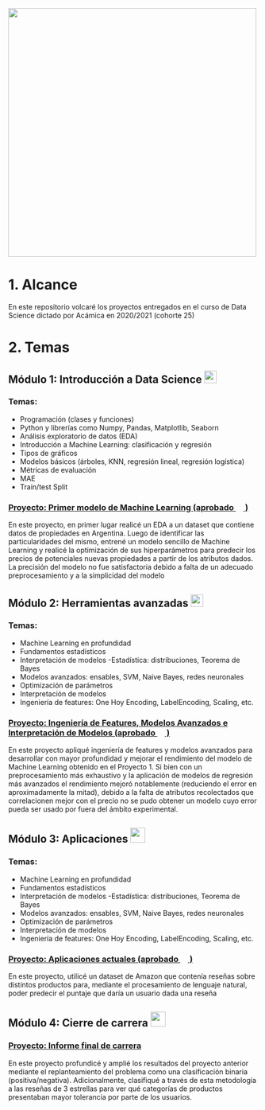 <img src="https://d92mrp7hetgfk.cloudfront.net/images/sites/misc/Acamica/original.png" width="500">

# 1. Alcance

En este repositorio volcaré los proyectos entregados en el curso de Data Science dictado por Acámica en 2020/2021 (cohorte 25)

# 2. Temas

## Módulo 1: Introducción a Data Science <img src="https://static.thenounproject.com/png/2245695-200.png" width="25">

### Temas:
- Programación (clases y funciones)
- Python y librerías como Numpy, Pandas, Matplotlib, Seaborn
- Análisis exploratorio de datos (EDA)
- Introducción a Machine Learning: clasificación y regresión
- Tipos de gráficos
- Modelos básicos (árboles, KNN, regresión lineal, regresión logística)
- Métricas de evaluación
- MAE
- Train/test Split

### [Proyecto: Primer modelo de Machine Learning (aprobado <img src="https://upload.wikimedia.org/wikipedia/commons/thumb/b/b0/Light_green_check.svg/1024px-Light_green_check.svg.png" width="15"> )](https://github.com/gpozzi/acamica-DS/blob/master/DSProyecto01.ipynb)
En este proyecto, en primer lugar realicé un EDA a un dataset que contiene datos de propiedades en Argentina. Luego de identificar las particularidades del mismo, entrené un modelo sencillo de Machine Learning y realicé la optimización de sus hiperparámetros para predecir los precios de potenciales nuevas propiedades a partir de los atributos dados. La precisión del modelo no fue satisfactoria debido a falta de un adecuado preprocesamiento y a la simplicidad del modelo

## Módulo 2: Herramientas avanzadas <img src="https://static.thenounproject.com/png/788416-200.png" width="25">

### Temas:
- Machine Learning en profundidad
- Fundamentos estadísticos
- Interpretación de modelos
-Estadística: distribuciones, Teorema de Bayes
- Modelos avanzados: ensables, SVM, Naive Bayes, redes neuronales
- Optimización de parámetros
- Interpretación de modelos
- Ingeniería de features: One Hoy Encoding, LabelEncoding, Scaling, etc.

### [Proyecto: Ingeniería de Features, Modelos Avanzados e Interpretación de Modelos (aprobado <img src="https://upload.wikimedia.org/wikipedia/commons/thumb/b/b0/Light_green_check.svg/1024px-Light_green_check.svg.png" width="15"> )](https://github.com/gpozzi/acamica-DS/blob/master/DSProyecto02.ipynb)
En este proyecto apliqué ingeniería de features y modelos avanzados para desarrollar con mayor profundidad y mejorar el rendimiento del modelo de Machine Learning obtenido en el Proyecto 1. Si bien con un preprocesamiento más exhaustivo y la aplicación de modelos de regresión más avanzados el rendimiento mejoró notablemente (reduciendo el error en aproximadamente la mitad), debido a la falta de atributos recolectados que correlacionen mejor con el precio no se pudo obtener un modelo cuyo error pueda ser usado por fuera del ámbito experimental.

## Módulo 3: Aplicaciones <img src="https://static.thenounproject.com/png/2985136-200.png" width="30">
### Temas:
- Machine Learning en profundidad
- Fundamentos estadísticos
- Interpretación de modelos
-Estadística: distribuciones, Teorema de Bayes
- Modelos avanzados: ensables, SVM, Naive Bayes, redes neuronales
- Optimización de parámetros
- Interpretación de modelos
- Ingeniería de features: One Hoy Encoding, LabelEncoding, Scaling, etc.

### [Proyecto: Aplicaciones actuales (aprobado <img src="https://upload.wikimedia.org/wikipedia/commons/thumb/b/b0/Light_green_check.svg/1024px-Light_green_check.svg.png" width="15"> )](https://github.com/gpozzi/acamica-DS/blob/master/DS_Proyecto_03_NLP.ipynb)
En este proyecto, utilicé un dataset de Amazon que contenía reseñas sobre distintos productos para, mediante el procesamiento de lenguaje natural, poder predecir el puntaje que daría un usuario dada una reseña

## Módulo 4: Cierre de carrera <img src="https://cdn2.iconfinder.com/data/icons/ios-7-icons/50/finish_flag-512.png" width="30">
### [Proyecto: Informe final de carrera](https://github.com/gpozzi/acamica-DS/blob/master/DS_Proyecto_04_NLP-Informe_final.ipynb)
En este proyecto profundicé y amplié los resultados del proyecto anterior mediante el replanteamiento del problema como una clasificación binaria (positiva/negativa). Adicionalmente, clasifiqué a través de esta metodología a las reseñas de 3 estrellas para ver qué categorías de productos presentaban mayor tolerancia por parte de los usuarios.
